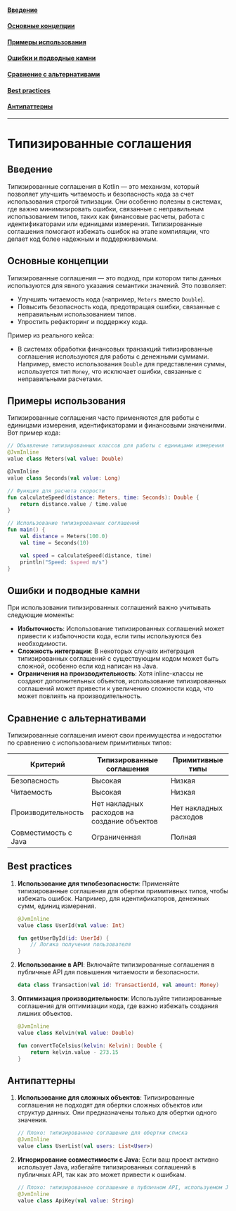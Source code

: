 #### [Введение](#Введение-1)
#### [Основные концепции](#Основные-концепции-1)
#### [Примеры использования](#Примеры-использования-1)
#### [Ошибки и подводные камни](#Ошибки-и-подводные-камни-1)
#### [Сравнение с альтернативами](#Сравнение-с-альтернативами-1)
#### [Best practices](#best-practices-1)
#### [Антипаттерны](#Антипаттерны-1)

---
# Типизированные соглашения

## Введение
Типизированные соглашения в Kotlin — это механизм, который позволяет улучшить читаемость и безопасность кода за счет использования строгой типизации. Они особенно полезны в системах, где важно минимизировать ошибки, связанные с неправильным использованием типов, таких как финансовые расчеты, работа с идентификаторами или единицами измерения. Типизированные соглашения помогают избежать ошибок на этапе компиляции, что делает код более надежным и поддерживаемым.

## Основные концепции
Типизированные соглашения — это подход, при котором типы данных используются для явного указания семантики значений. Это позволяет:
- Улучшить читаемость кода (например, `Meters` вместо `Double`).
- Повысить безопасность кода, предотвращая ошибки, связанные с неправильным использованием типов.
- Упростить рефакторинг и поддержку кода.

Пример из реального кейса:
- В системах обработки финансовых транзакций типизированные соглашения используются для работы с денежными суммами. Например, вместо использования `Double` для представления суммы, используется тип `Money`, что исключает ошибки, связанные с неправильными расчетами.

## Примеры использования
Типизированные соглашения часто применяются для работы с единицами измерения, идентификаторами и финансовыми значениями. Вот пример кода:

```kotlin
// Объявление типизированных классов для работы с единицами измерения
@JvmInline
value class Meters(val value: Double)

@JvmInline
value class Seconds(val value: Long)

// Функция для расчета скорости
fun calculateSpeed(distance: Meters, time: Seconds): Double {
    return distance.value / time.value
}

// Использование типизированных соглашений
fun main() {
    val distance = Meters(100.0)
    val time = Seconds(10)

    val speed = calculateSpeed(distance, time)
    println("Speed: $speed m/s")
}
```

## Ошибки и подводные камни
При использовании типизированных соглашений важно учитывать следующие моменты:
- **Избыточность**: Использование типизированных соглашений может привести к избыточности кода, если типы используются без необходимости.
- **Сложность интеграции**: В некоторых случаях интеграция типизированных соглашений с существующим кодом может быть сложной, особенно если код написан на Java.
- **Ограничения на производительность**: Хотя inline-классы не создают дополнительных объектов, использование типизированных соглашений может привести к увеличению сложности кода, что может повлиять на производительность.

## Сравнение с альтернативами
Типизированные соглашения имеют свои преимущества и недостатки по сравнению с использованием примитивных типов:

| **Критерий**            | **Типизированные соглашения**              | **Примитивные типы**                   |
|-------------------------|--------------------------------------------|----------------------------------------|
| Безопасность            | Высокая                                    | Низкая                                 |
| Читаемость              | Высокая                                    | Низкая                                 |
| Производительность      | Нет накладных расходов на создание объектов | Нет накладных расходов                 |
| Совместимость с Java    | Ограниченная                               | Полная                                 |

## Best practices
1. **Использование для типобезопасности**: Применяйте типизированные соглашения для обертки примитивных типов, чтобы избежать ошибок. Например, для идентификаторов, денежных сумм, единиц измерения.
   ```kotlin
   @JvmInline
   value class UserId(val value: Int)

   fun getUserById(id: UserId) {
       // Логика получения пользователя
   }
   ```

2. **Использование в API**: Включайте типизированные соглашения в публичные API для повышения читаемости и безопасности.
   ```kotlin
   data class Transaction(val id: TransactionId, val amount: Money)
   ```

3. **Оптимизация производительности**: Используйте типизированные соглашения для оптимизации кода, где важно избежать создания лишних объектов.
   ```kotlin
   @JvmInline
   value class Kelvin(val value: Double)

   fun convertToCelsius(kelvin: Kelvin): Double {
       return kelvin.value - 273.15
   }
   ```

## Антипаттерны
1. **Использование для сложных объектов**: Типизированные соглашения не подходят для обертки сложных объектов или структур данных. Они предназначены только для обертки одного значения.
   ```kotlin
   // Плохо: типизированное соглашение для обертки списка
   @JvmInline
   value class UserList(val users: List<User>)
   ```

2. **Игнорирование совместимости с Java**: Если ваш проект активно использует Java, избегайте типизированных соглашений в публичных API, так как это может привести к ошибкам.
   ```kotlin
   // Плохо: типизированное соглашение в публичном API, используемом Java-кодом
   @JvmInline
   value class ApiKey(val value: String)
   ```
